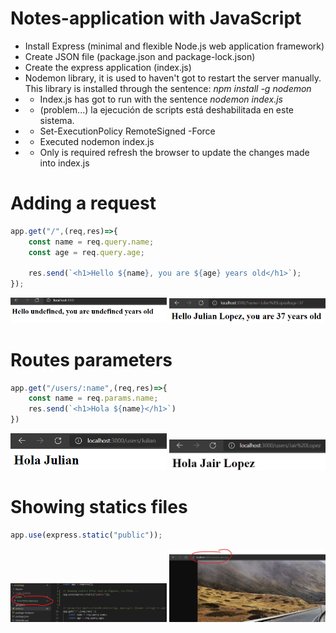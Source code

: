 # Notes-application with JavaScript

* Install Express (minimal and flexible Node.js web application framework)
* Create JSON file (package.json and package-lock.json)
* Create the express application (index.js)
* Nodemon library, it is used to haven't got to restart the server manually. This library is installed through the sentence: *npm install -g nodemon* 
* * Index.js has got to run with the sentence *nodemon index.js*
* * (problem...) la ejecución de scripts está deshabilitada en este sistema.
* * Set-ExecutionPolicy RemoteSigned -Force
* * Executed nodemon index.js
* * Only is required refresh the browser to update the changes made into index.js

# Adding a request 

```Javascript
app.get("/",(req,res)=>{
    const name = req.query.name;
    const age = req.query.age;

    res.send(`<h1>Hello ${name}, you are ${age} years old</h1>`);
});
```


<img src="./figures/req_example_undefined.png" width="250"/>

<img src="./figures/req_example_defined_values.png" width="250"/>

# Routes parameters

```JavaScript
app.get("/users/:name",(req,res)=>{
    const name = req.params.name;
    res.send(`<h1>Hola ${name}</h1>`)
})
```
<img src="./figures/req_example_defined_values_routes.png" width="250"/>
<img src="./figures/req_example_defined_values_routes_2.png" width="250"/>


# Showing statics files

```JavaScript
app.use(express.static("public"));
```

<img src="./figures/new_folder_require.png" width="250"/>
<img src="./figures/browser_static_file_figure.png" width="250"/>